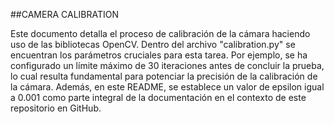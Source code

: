 ##CAMERA CALIBRATION

Este documento detalla el proceso de calibración de la cámara haciendo uso de las bibliotecas OpenCV. Dentro del archivo "calibration.py" se encuentran los parámetros cruciales para esta tarea. Por ejemplo, se ha configurado un límite máximo de 30 iteraciones antes de concluir la prueba, lo cual resulta fundamental para potenciar la precisión de la calibración de la cámara. Además, en este README, se establece un valor de epsilon igual a 0.001 como parte integral de la documentación en el contexto de este repositorio en GitHub.
